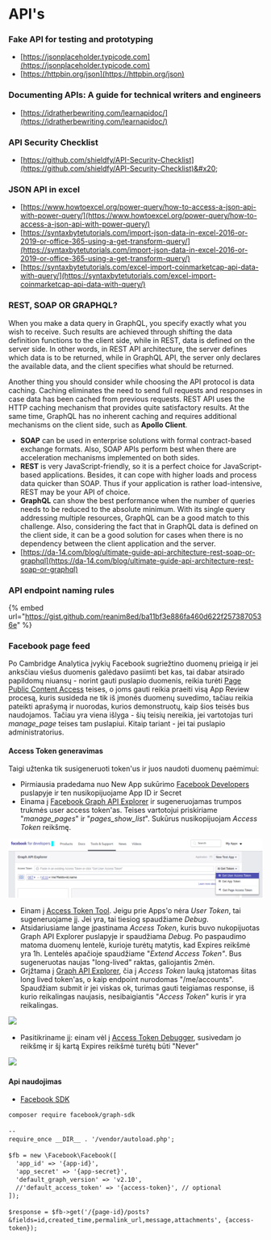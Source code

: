 # API's

### Fake API for testing and prototyping

* [https://jsonplaceholder.typicode.com](https://jsonplaceholder.typicode.com)
* [https://httpbin.org/json](https://httpbin.org/json)

### Documenting APIs: A guide for technical writers and engineers

* [https://idratherbewriting.com/learnapidoc/](https://idratherbewriting.com/learnapidoc/)

### API Security Checklist

* [https://github.com/shieldfy/API-Security-Checklist](https://github.com/shieldfy/API-Security-Checklist)&#x20;

### JSON API in excel

* [https://www.howtoexcel.org/power-query/how-to-access-a-json-api-with-power-query/](https://www.howtoexcel.org/power-query/how-to-access-a-json-api-with-power-query/)
* [https://syntaxbytetutorials.com/import-json-data-in-excel-2016-or-2019-or-office-365-using-a-get-transform-query/](https://syntaxbytetutorials.com/import-json-data-in-excel-2016-or-2019-or-office-365-using-a-get-transform-query/)
* [https://syntaxbytetutorials.com/excel-import-coinmarketcap-api-data-with-query/](https://syntaxbytetutorials.com/excel-import-coinmarketcap-api-data-with-query/)

### REST, SOAP OR GRAPHQL?

When you make a data query in GraphQL, you specify exactly what you wish to receive. Such results are achieved through shifting the data definition functions to the client side, while in REST, data is defined on the server side. In other words, in REST API architecture, the server defines which data is to be returned, while in GraphQL API, the server only declares the available data, and the client specifies what should be returned.

Another thing you should consider while choosing the API protocol is data caching. Caching eliminates the need to send full requests and responses in case data has been cached from previous requests. REST API uses the HTTP caching mechanism that provides quite satisfactory results. At the same time, GraphQL has no inherent caching and requires additional mechanisms on the client side, such as **Apollo Client**.

* **SOAP** can be used in enterprise solutions with formal contract-based exchange formats. Also, SOAP APIs perform best when there are acceleration mechanisms implemented on both sides.
* **REST** is very JavaScript-friendly, so it is a perfect choice for JavaScript-based applications. Besides, it can cope with higher loads and process data quicker than SOAP. Thus if your application is rather load-intensive, REST may be your API of choice.
* **GraphQL** can show the best performance when the number of queries needs to be reduced to the absolute minimum. With its single query addressing multiple resources, GraphQL can be a good match to this challenge. Also, considering the fact that in GraphQL data is defined on the client side, it can be a good solution for cases when there is no dependency between the client application and the server.
* [https://da-14.com/blog/ultimate-guide-api-architecture-rest-soap-or-graphql](https://da-14.com/blog/ultimate-guide-api-architecture-rest-soap-or-graphql)

### API endpoint naming rules

{% embed url="https://gist.github.com/reanim8ed/ba11bf3e886fa460d622f2573870536e" %}

### Facebook page feed

Po Cambridge Analytica įvykių Facebook sugriežtino duomenų prieigą ir jei anksčiau viešus duomenis galėdavo pasiimti bet kas, tai dabar atsirado papildomų niuansų - norint gauti puslapio duomenis, reikia turėti [Page Public Content Access](https://developers.facebook.com/docs/apps/review/feature/#reference-PAGES\_ACCESS) teises, o joms gauti reikia praeiti visą App Review procesą, kuris susideda ne tik iš įmonės duomenų suvedimo, tačiau reikia pateikti aprašymą ir nuorodas, kurios demonstruotų, kaip šios teisės bus naudojamos. Tačiau yra viena išlyga - šių teisių nereikia, jei vartotojas turi _manage\_page_ teises tam puslapiui. Kitaip tariant - jei tai puslapio administratorius.

#### Access Token generavimas

Taigi užtenka tik susigeneruoti token'us ir juos naudoti duomenų paėmimui:

* Pirmiausia pradedama nuo New App sukūrimo [Facebook Developers ](https://developers.facebook.com)puslapyje ir ten nusikopijuojame App ID ir Secret
* Einama į [Facebook Graph API Explorer](https://developers.facebook.com/tools/explorer) ir sugeneruojamas trumpos trukmės user access token'as. Teises vartotojui priskiriame "_manage\_pages_" ir "_pages\_show\_list_". Sukūrus nusikopijuojam _Access Token_ reikšmę.

![](../../../.gitbook/assets/vvi1p2v.png)

* Einam į [Access Token Tool](https://developers.facebook.com/tools/accesstoken). Jeigu prie Apps'o nėra _User Token_, tai sugeneruojame jį. Jei yra, tai tiesiog spaudžiame _Debug_.
* Atsidariusiame lange įpastinama _Access Token_, kuris buvo nukopijuotas Graph API Explorer puslapyje ir spaudžiama _Debug_. Po paspaudimo matoma duomenų lentelė, kurioje turėtų matytis, kad Expires reikšmė yra 1h. Lentelės apačioje spaudžiame "_Extend Access Token"_. Bus sugeneruotas naujas "long-lived" raktas, galiojantis 2mėn.
* Grįžtama į [Graph API Explorer](https://developers.facebook.com/tools/explorer), čia į _Access Token_ lauką įstatomas šitas long lived token'as, o kaip endpoint nurodomas "/me/accounts". Spaudžiam submit ir jei viskas ok, turimas gauti teigiamas response, iš kurio reikalingas naujasis, nesibaigiantis "_Access Token_" kuris ir yra reikalingas.

![](../../../.gitbook/assets/1515520320.api\_result.png)

* Pasitikriname jį: einam vėl į [Access Token Debugger](https://developers.facebook.com/tools/debug/accesstoken/), susivedam jo reikšmę ir šį kartą Expires reikšmė turėtų būti "Never"

![](../../../.gitbook/assets/1515520352.never\_expiring.png)

#### Api naudojimas

* [Facebook SDK](https://github.com/facebook/php-graph-sdk)

```
composer require facebook/graph-sdk

--
require_once __DIR__ . '/vendor/autoload.php';

$fb = new \Facebook\Facebook([
  'app_id' => '{app-id}',
  'app_secret' => '{app-secret}',
  'default_graph_version' => 'v2.10',
  //'default_access_token' => '{access-token}', // optional
]);

$response = $fb->get('/{page-id}/posts?&fields=id,created_time,permalink_url,message,attachments', {access-token});
```
